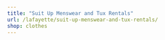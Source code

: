 ```yaml
---
title: "Suit Up Menswear and Tux Rentals"
url: /lafayette/suit-up-menswear-and-tux-rentals/
shop: clothes
---
```


